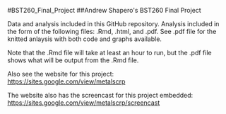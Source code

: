 #BST260_Final_Project
##Andrew Shapero's BST260 Final Project

Data and analysis included in this GitHub repository. Analysis included in the form of the following files: .Rmd, .html, and .pdf. See .pdf file for the knitted anlaysis with both code and graphs available.

Note that the .Rmd file will take at least an hour to run, but the .pdf file shows what will be output from the .Rmd file.

Also see the website for this project: 
https://sites.google.com/view/metalscrp

The website also has the screencast for this project embedded:
https://sites.google.com/view/metalscrp/screencast


